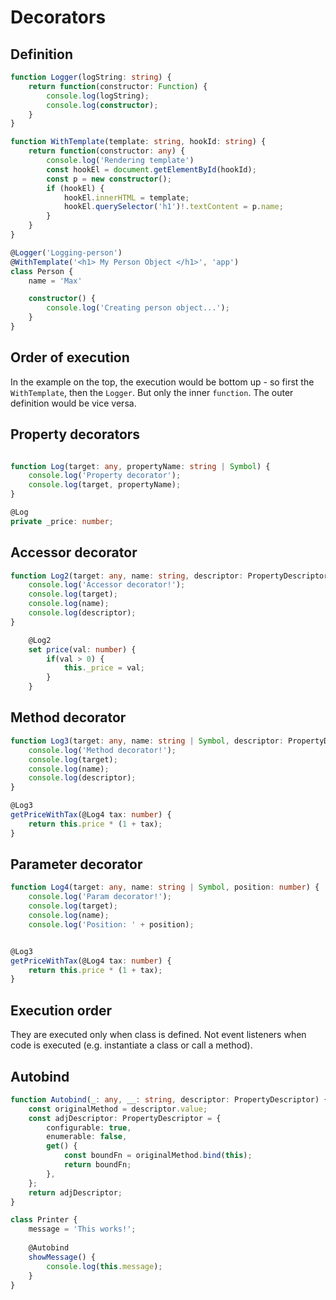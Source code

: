 # Decorators
## Definition
```typescript
function Logger(logString: string) {
    return function(constructor: Function) {
        console.log(logString);
        console.log(constructor);
    }
}

function WithTemplate(template: string, hookId: string) {
    return function(constructor: any) {
        console.log('Rendering template')
        const hookEl = document.getElementById(hookId);
        const p = new constructor();
        if (hookEl) {
            hookEl.innerHTML = template;
            hookEl.querySelector('h1')!.textContent = p.name;
        }
    }
}

@Logger('Logging-person')
@WithTemplate('<h1> My Person Object </h1>', 'app')
class Person {
    name = 'Max'

    constructor() {
        console.log('Creating person object...');
    }
}
```

## Order of execution
In the example on the top, the execution would be bottom up - so first the `WithTemplate`, then the `Logger`. But only the inner `function`. The outer definition would be vice versa.

## Property decorators

```typescript

function Log(target: any, propertyName: string | Symbol) {
    console.log('Property decorator');
    console.log(target, propertyName);
}

@Log
private _price: number;
```
## Accessor decorator
```typescript
function Log2(target: any, name: string, descriptor: PropertyDescriptor) {
    console.log('Accessor decorator!');
    console.log(target);
    console.log(name);
    console.log(descriptor);
}

    @Log2
    set price(val: number) {
        if(val > 0) {
            this._price = val;
        }
    }
```

## Method decorator
```typescript
function Log3(target: any, name: string | Symbol, descriptor: PropertyDescriptor) {
    console.log('Method decorator!');
    console.log(target);
    console.log(name);
    console.log(descriptor);
}

@Log3
getPriceWithTax(@Log4 tax: number) {
    return this.price * (1 + tax);
}
```

## Parameter decorator
```typescript
function Log4(target: any, name: string | Symbol, position: number) {
    console.log('Param decorator!');
    console.log(target);
    console.log(name);
    console.log('Position: ' + position);


@Log3
getPriceWithTax(@Log4 tax: number) {
    return this.price * (1 + tax);
}
```

## Execution order
They are executed only when class is defined. Not event listeners when code is executed (e.g. instantiate a class or call a method).

## Autobind
```typescript
function Autobind(_: any, __: string, descriptor: PropertyDescriptor) {
    const originalMethod = descriptor.value;
    const adjDescriptor: PropertyDescriptor = {
        configurable: true,
        enumerable: false,
        get() {
            const boundFn = originalMethod.bind(this);
            return boundFn;
        },
    };
    return adjDescriptor;
}

class Printer {
    message = 'This works!';
    
    @Autobind
    showMessage() {
        console.log(this.message);
    }
}
```